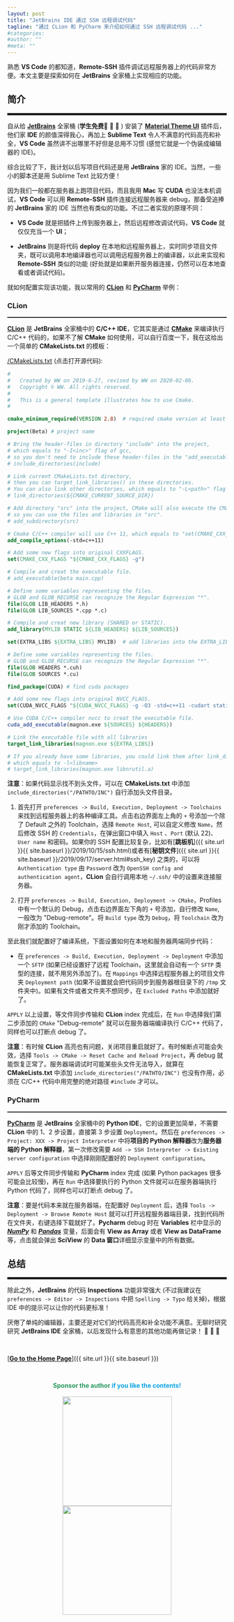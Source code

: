 ```yaml
---
layout: post
title: "JetBrains IDE 通过 SSH 远程调试代码"
tagline: "通过 CLion 和 PyCharm 来介绍如何通过 SSH 远程调试代码 ..."
#categories: 
#author: ""
#meta: ""
---
```

熟悉 **VS Code** 的都知道，**Remote-SSH** 插件调试远程服务器上的代码非常方便。本文主要是探索如何在 **JetBrains** 全家桶上实现相应的功能。

## **简介**

<hr style="height:5px;" />

自从给 [**JetBrains**](http://www.jetbrains.com) 全家桶 (**学生免费**🎉 🎉 🎉
) 安装了 [**Material Theme UI**](https://plugins.jetbrains.com/plugin/8006-material-theme-ui) 插件后，他们家 **IDE** 的颜值深得我心，再加上 **Sublime Text** 令人不满意的代码高亮和补全，**VS Code** 虽然讲不出哪里不好但是总用不习惯 (感觉它就是一个伪装成编辑器的 IDE)。

综合比较了下，我计划以后写项目代码还是用 **JetBrains** 家的 IDE。当然，一些小的脚本还是用 Sublime Text 比较方便！

因为我们一般都在服务器上跑项目代码，而且我用 **Mac** 写 **CUDA** 也没法本机调试，**VS Code** 可以用 **Remote-SSH** 插件连接远程服务器来 debug，那备受追捧的 **JetBrains** 家的 IDE 当然也有类似的功能。不过二者实现的原理不同：

* **VS Code** 就是把插件上传到服务器上，然后远程修改调试代码，**VS Code** 就仅仅充当一个 **UI**；

* **JetBrains** 则是将代码 **deploy** 在本地和远程服务器上，实时同步项目文件夹，既可以调用本地编译器也可以调用远程服务器上的编译器，以此来实现和 **Remote-SSH** 类似的功能 (好处就是如果断开服务器连接，仍然可以在本地查看或者调试代码)。

就如何配置实现该功能，我以常用的 [**CLion**](http://www.jetbrains.com/clion) 和 [**PyCharm**](http://www.jetbrains.com/pycharm/) 举例：

### **CLion**

<hr style="height:2px;" />

[**CLion**](http://www.jetbrains.com/clion) 是 **JetBrains** 全家桶中的 **C/C++ IDE**，它其实是通过 [**CMake**](http://www.cmake.org) 来编译执行 C/C++ 代码的，如果不了解 **CMake** 如何使用，可以自行百度一下，我在这给出一个简单的 **CMakeLists.txt** 的模板：

[/CMakeLists.txt](https://raw.githubusercontent.com/NoNo721/Configuration/master/CMakeLists.txt) (点击打开源代码):

``` cmake
#
#	Created by WW on 2019-6-27, revised by WW on 2020-02-06.
#	Copyright © WW. All rights reserved.
#
#	This is a general template illustrates how to use Cmake.
#

cmake_minimum_required(VERSION 2.8)  # required cmake version at least

project(Beta) # project name

# Bring the header-files in directory "include" into the project, 
# which equals to "-I<inc>" flag of gcc,
# so you don't need to include these header-files in the "add_executable/library" Command.
# include_directories(include)

# Link current CMakeLists.txt directory, 
# then you can target_link_libraries() in these directories.
# You can also link other directories, which equals to "-L<path>" flag of gcc.
# link_directories(${CMAKE_CURRENT_SOURCE_DIR})

# Add directory "src" into the project, CMake will also execute the CMakeLists.txt file in "src",
# so you can use the files and libraries in "src".
# add_subdirectory(src)

# Cmake C/C++ compiler will use C++ 11, which equals to "set(CMAKE_CXX_STANDARD 11)".	
add_compile_options(-std=c++11)

# Add some new flags into original CXXFLAGS.
set(CMAKE_CXX_FLAGS "${CMAKE_CXX_FLAGS} -g")

# Compile and creat the executable file.
# add_executable(beta main.cpp)

# Define some variables representing the files.
# GLOB and GLOB_RECURSE can recognize the Regular Expression "*".
file(GLOB LIB_HEADERS *.h)
file(GLOB LIB_SOURCES *.cpp *.c)

# Compile and creat new library (SHARED or STATIC).
add_library(MYLIB STATIC ${LIB_HEADERS} ${LIB_SOURCES})

set(EXTRA_LIBS ${EXTRA_LIBS} MYLIB)  # add libraries into the EXTRA_LIBS

# Define some variables representing the files.
# GLOB and GLOB_RECURSE can recognize the Regular Expression "*".
file(GLOB HEADERS *.cuh)
file(GLOB SOURCES *.cu)

find_package(CUDA) # find cuda packages

# Add some new flags into original NVCC_FLAGS.
set(CUDA_NVCC_FLAGS "${CUDA_NVCC_FLAGS} -g -O3 -std=c++11 -cudart static -gencode arch=compute_60,code=sm_60")

# Use CUDA C/C++ compiler nvcc to creat the executable file.
cuda_add_executable(magnon.exe ${SOURCES} ${HEADERS})

# Link the executable file with all libraries
target_link_libraries(magnon.exe ${EXTRA_LIBS})

# If you already have some libraries, you could link them after link_directories(),
# which equals to -l<libname>
# target_link_libraries(magnon.exe libnrutil.a)

```

**注意**：如果代码显示找不到头文件，可以在 **CMakeLists.txt** 中添加 `include_directories("/PATHTO/INC")` 自行添加头文件目录。

1. 首先打开 `preferences -> Build, Execution, Deployment -> Toolchains` 来找到远程服务器上的各种编译工具。点击右边界面左上角的 `+` 号添加一个除了 Default 之外的 Toolchain，选择 `Remote Host`, 可以自定义修改 `Name`，然后修改 SSH 的 `Credentials`，在弹出窗口中填入 `Host` 、`Port` (默认 22)、 `User name` 和密码。如果你的 SSH 配置比较复杂，比如有[**跳板机**]({{ site.url }}{{ site.baseurl }}/2019/10/15/ssh.html)或者有[**秘钥文件**]({{ site.url }}{{ site.baseurl }}/2019/09/17/server.html#ssh_key) 之类的，可以将 `Authentication type` 由 `Password` 改为 `OpenSSH config and authentication agent`，**CLion** 会自行调用本地 `~/.ssh/` 中的设置来连接服务器。

2. 打开 `preferences -> Build, Execution, Deployment -> CMake`，Profiles 中有一个默认的 Debug，点击右边界面左下角的 `+` 号添加，自行修改 `Name`, 一般改为 "Debug-remote"。将 `Build type` 改为 `Debug`，将 `Toolchain` 改为刚才添加的 Toolchain。

至此我们就配置好了编译系统，下面设置如何在本地和服务器两端同步代码：

* 在 `preferences -> Build, Execution, Deployment -> Deployment` 中添加一个 `SFTP` (如果已经设置好了远程 Toolchain，这里就会自动有一个 `SFTP` 类型的连接，就不用另外添加了)。在 `Mappings` 中选择远程服务器上的项目文件夹 `Deployment path` (如果不设置就会把代码同步到服务器根目录下的 `/tmp` 文件夹中)。如果有文件或者文件夹不想同步，在 `Excluded Paths` 中添加就好了。

`APPLY` 以上设置，等文件同步传输和 **CLion** index 完成后，在 `Run` 中选择我们第二步添加的 `CMake` "Debug-remote" 就可以在服务器端编译执行 C/C++ 代码了，同样也可以打断点 debug 了。

**注意**：有时候 **CLion** 高亮也有问题，关闭项目重启就好了。有时候断点可能会失效，选择 `Tools -> CMake -> Reset Cache and Reload Project`，再 debug 就能恢复正常了。服务器端调试时可能某些头文件无法导入，就算在 **CMakeLists.txt** 中添加 `include_directories("/PATHTO/INC")` 也没有作用，必须在 C/C++ 代码中用完整的绝对路径 `#include` 才可以。

### **PyCharm**

<hr style="height:2px;" />

[**PyCharm**](http://www.jetbrains.com/pycharm/) 是 **JetBrains** 全家桶中的 **Python IDE**，它的设置更加简单，不需要 **CLion** 中的 1、2 步设置，直接第 3 步设置 `Deployment`。然后在 `preferences -> Project: XXX -> Project Interpreter` 中将**项目的 Python 解释器**改为**服务器端的 Python 解释器**，第一次修改需要 `Add -> SSH Interpreter -> Existing server configuration` 中选择刚刚配置好的 `Deployment configuration`。

`APPLY` 后等文件同步传输和 **PyCharm** index 完成 (如果 Python packages 很多可能会比较慢)，再在 `Run` 中选择要执行的 Python 文件就可以在服务器端执行 Python 代码了，同样也可以打断点 debug 了。

**注意**：要是代码本来就在服务器端，在配置好 `Deployment` 后，选择 `Tools -> Deployment -> Browse Remote Host` 就可以打开远程服务器端目录，找到代码所在文件夹，右键选择下载就好了。**Pycharm** debug 时在 **Variables** 栏中显示的 [***NumPy***](https://numpy.org)  和 [***Pandas***](https://pandas.pydata.org) 变量，后面会有 **View as Array** 或者 **View as DataFrame** 等，点击就会弹出 **SciView** 的 **Data 窗口**详细显示变量中的所有数据。

## **总结**

<hr style="height:5px;" />

除此之外，**JetBrains** 的代码 **Inspections** 功能非常强大 (不过我建议在 `preferences -> Editor -> Inspections` 中把 `Spelling -> Typo` 给关掉)，根据 IDE 中的提示可以让你的代码更标准！

厌倦了单纯的编辑器，主要还是对它们的代码高亮和补全功能不满意。无聊时研究研究 **JetBrains IDE** 全家桶，以后发现什么有意思的其他功能再做记录！ 🎉 🎉 🎉

&ensp;

[<b><u>Go to the Home Page</u></b>]({{ site.url }}{{ site.baseurl }})

&ensp;

<center class="half">
<font color="#26975b"><b>Sponsor the author </b></font><font color="#08a2e4"><b>if you like the contents!</b></font><br/><br/>
</center>

<center class="half">
    <img src="https://nono721-1300921342.cos.ap-shanghai.myqcloud.com/WechatPay.png" width="251" style="margin-right:10px;margin-left:10px"/><img src="https://nono721-1300921342.cos.ap-shanghai.myqcloud.com/AliPay.png" width="250" style="margin-right:10px;margin-left:10px"/>
</center>

&ensp;













